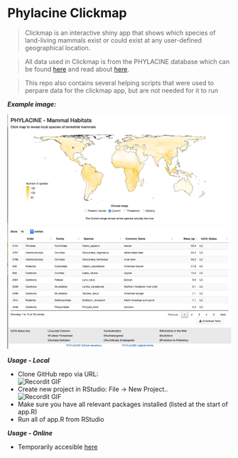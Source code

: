 # Phylacine Clickmap

> Clickmap is an interactive shiny app that shows which species of land-living mammals exist 
or could exist at any user-defined geographical location.

> All data used in Clickmap is from the PHYLACINE database which can be found [here](https://github.com/MegaPast2Future/PHYLACINE_1.2) and read about [here](https://doi.org/10.1002/ecy.2443).

> This repo also contains several helping scripts that were used to perpare data for the clickmap app, but are not needed for it to run

***Example image:***

![Clickmap_app](example.png)


***Usage - Local***
- Clone GitHub repo via URL: <br>
![Recordit GIF](http://g.recordit.co/IN6ZAuRlVt.gif)
- Create new project in RStudio: File -> New Project.. <br>
![Recordit GIF](http://g.recordit.co/X3IRdWw2K0.gif)
- Make sure you have all relevant packages installed (listed at the start of app.R)
- Run all of app.R from RStudio

***Usage - Online***
- Temporarily accesible [here](https://mettetron.shinyapps.io/PHYLACINE_Clickmap2)
